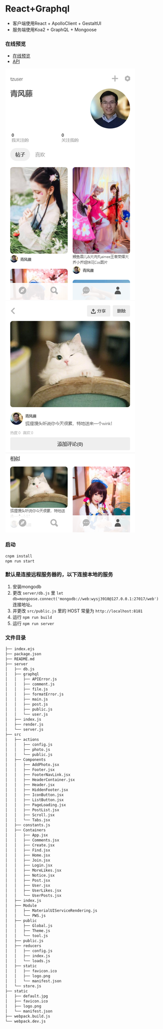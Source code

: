 # React+Graphql
* 客户端使用React + ApolloClient + GestaltUI
* 服务端使用Koa2 + GraphQL + Mongoose

### 在线预览
* [在线预览](http://otaku.tangzuo.cc)
* [API](http://otaku.tangzuo.cc/graphiql)

![个人](https://github.com/tzuser/react-graphql/blob/master/readmeImages/2.png)
![详情](https://github.com/tzuser/react-graphql/blob/master/readmeImages/3.png)



### 启动
```
cnpm install
npm run start
```

### 默认是连接远程服务器的，以下连接本地的服务
1. 安装mongodb
2. 更改 `server/db.js` 里 `let db=mongoose.connect('mongodb://web:wysj3910@127.0.0.1:27017/web')` 连接地址。
3. 并更改 `src/public.js` 里的 HOST 常量为 `http://localhost:8181`
4. 运行 `npm run build`
5. 运行 `npm run server`


### 文件目录
```
├── index.ejs
├── package.json
├── README.md
├── server
│   ├── db.js
│   ├── graphql
│   │   ├── APIError.js
│   │   ├── comment.js
│   │   ├── file.js
│   │   ├── formatError.js
│   │   ├── main.js
│   │   ├── post.js
│   │   ├── public.js
│   │   └── user.js
│   ├── index.js
│   ├── render.js
│   └── server.js
├── src
│   ├── actions
│   │   ├── config.js
│   │   ├── photo.js
│   │   └── public.js
│   ├── Components
│   │   ├── AddPhoto.jsx
│   │   ├── Footer.jsx
│   │   ├── FooterNavLink.jsx
│   │   ├── HeaderContainer.jsx
│   │   ├── Header.jsx
│   │   ├── HiddenFooter.jsx
│   │   ├── IconButton.jsx
│   │   ├── ListButton.jsx
│   │   ├── PageLoading.jsx
│   │   ├── PostList.jsx
│   │   ├── Scroll.jsx
│   │   └── Tabs.jsx
│   ├── constants.js
│   ├── Containers
│   │   ├── App.jsx
│   │   ├── Comments.jsx
│   │   ├── Create.jsx
│   │   ├── Find.jsx
│   │   ├── Home.jsx
│   │   ├── Join.jsx
│   │   ├── Login.jsx
│   │   ├── MoreLikes.jsx
│   │   ├── Notice.jsx
│   │   ├── Post.jsx
│   │   ├── User.jsx
│   │   ├── UserLikes.jsx
│   │   └── UserPosts.jsx
│   ├── index.js
│   ├── Module
│   │   ├── MaterialUIServiceRendering.js
│   │   └── PWS.js
│   ├── public
│   │   ├── Global.js
│   │   ├── Theme.js
│   │   └── tool.js
│   ├── public.js
│   ├── reducers
│   │   ├── config.js
│   │   ├── index.js
│   │   └── loads.js
│   ├── static
│   │   ├── favicon.ico
│   │   ├── logo.png
│   │   └── manifest.json
│   └── store.js
├── static
│   ├── default.jpg
│   ├── favicon.ico
│   ├── logo.png
│   └── manifest.json
├── webpack.build.js
└── webpack.dev.js

```
